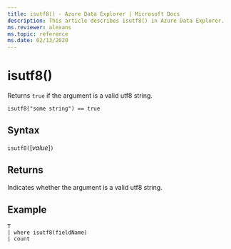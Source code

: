 ```yaml
---
title: isutf8() - Azure Data Explorer | Microsoft Docs
description: This article describes isutf8() in Azure Data Explorer.
ms.reviewer: alexans
ms.topic: reference
ms.date: 02/13/2020
---
```

# isutf8()

Returns `true` if the argument is a valid utf8 string.
    
```kusto
isutf8("some string") == true
```

## Syntax

`isutf8(`[*value*]`)`

## Returns

Indicates whether the argument is a valid utf8 string.

## Example

```kusto
T
| where isutf8(fieldName)
| count
```